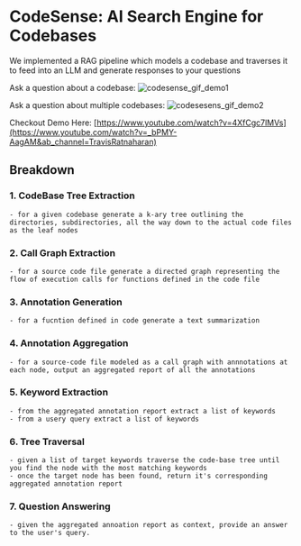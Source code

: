 # CodeSense: AI Search Engine for Codebases

We implemented a RAG pipeline which models a codebase and traverses it to feed into an LLM and generate responses to your questions

Ask a question about a codebase:
![codesense_gif_demo1](https://github.com/TravHaran/CodeSense/assets/34573516/374aa452-eb9a-45db-8dd3-ece5ef72e253)

Ask a question about multiple codebases:
![codesesens_gif_demo2](https://github.com/TravHaran/CodeSense/assets/34573516/c13b9327-4143-4e75-beec-545751f2d1fd)


Checkout Demo Here: [https://www.youtube.com/watch?v=4XfCgc7lMVs](https://www.youtube.com/watch?v=_bPMY-AagAM&ab_channel=TravisRatnaharan)

## Breakdown

### 1. CodeBase Tree Extraction
    - for a given codebase generate a k-ary tree outlining the directories, subdirectories, all the way down to the actual code files as the leaf nodes
### 2. Call Graph Extraction
    - for a source code file generate a directed graph representing the flow of execution calls for functions defined in the code file
### 3. Annotation Generation
    - for a fucntion defined in code generate a text summarization
### 4. Annotation Aggregation
    - for a source-code file modeled as a call graph with annnotations at each node, output an aggregated report of all the annotations
### 5. Keyword Extraction
    - from the aggregated annotation report extract a list of keywords
    - from a usery query extract a list of keywords
### 6. Tree Traversal
    - given a list of target keywords traverse the code-base tree until you find the node with the most matching keywords
    - once the target node has been found, return it's corresponding aggregated annotation report
### 7. Question Answering
    - given the aggregated annoation report as context, provide an answer to the user's query.
